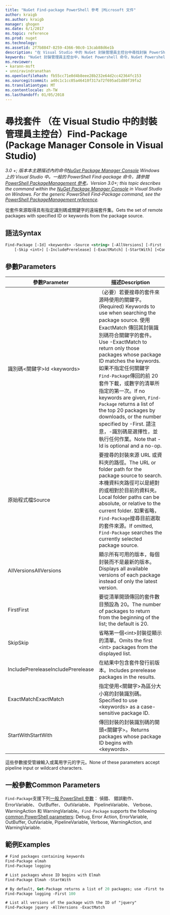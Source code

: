 ```yaml
---
title: "NuGet Find-package PowerShell 參考 |Microsoft 文件"
author: kraigb
ms.author: kraigb
manager: ghogen
ms.date: 6/1/2017
ms.topic: reference
ms.prod: nuget
ms.technology: 
ms.assetid: 2f7b8847-8259-4366-98c0-13cab88d6e1b
description: "在 Visual Studio 中的 NuGet 封裝管理員主控台中尋找封裝 PowerShell 命令的參考。"
keywords: "NuGet 封裝管理員主控台中，NuGet Powershell 命令，NuGet Powershell 參考資料，尋找封裝"
ms.reviewer:
- karann-msft
- unniravindranathan
ms.openlocfilehash: fb55cc71e0d4b8eee28b232e64d2cc42364fc153
ms.sourcegitcommit: a40c1c1cc05a46410f317a72f695ad1d80f39fa2
ms.translationtype: MT
ms.contentlocale: zh-TW
ms.lasthandoff: 01/05/2018
---
```

# <a name="find-package-package-manager-console-in-visual-studio"></a><span data-ttu-id="5c4a9-104">尋找套件 （在 Visual Studio 中的封裝管理員主控台）</span><span class="sxs-lookup"><span data-stu-id="5c4a9-104">Find-Package (Package Manager Console in Visual Studio)</span></span>

<span data-ttu-id="5c4a9-105">*3.0 +; 版本本主題描述內的命令[NuGet Package Manager Console](Package-Manager-Console.md) Windows 上的 Visual Studio 中。一般的 PowerShell Find-package 命令，請參閱[PowerShell PackageManagement 參考](/powershell/module/packagemanagement/?view=powershell-6)。*</span><span class="sxs-lookup"><span data-stu-id="5c4a9-105">*Version 3.0+; this topic describes the command within the [NuGet Package Manager Console](Package-Manager-Console.md) in Visual Studio on Windows. For the generic PowerShell Find-Package command, see the [PowerShell PackageManagement reference](/powershell/module/packagemanagement/?view=powershell-6).*</span></span>

<span data-ttu-id="5c4a9-106">從套件來源取得具有指定識別碼或關鍵字的遠端套件集。</span><span class="sxs-lookup"><span data-stu-id="5c4a9-106">Gets the set of remote packages with specified ID or keywords from the package source.</span></span>

## <a name="syntax"></a><span data-ttu-id="5c4a9-107">語法</span><span class="sxs-lookup"><span data-stu-id="5c4a9-107">Syntax</span></span>

```ps
Find-Package [-Id] <keywords> -Source <string> [-AllVersions] [-First [<int>]]
    [-Skip <int>] [-IncludePrerelease] [-ExactMatch] [-StartWith] [<CommonParameters>]
```

## <a name="parameters"></a><span data-ttu-id="5c4a9-108">參數</span><span class="sxs-lookup"><span data-stu-id="5c4a9-108">Parameters</span></span>

| <span data-ttu-id="5c4a9-109">參數</span><span class="sxs-lookup"><span data-stu-id="5c4a9-109">Parameter</span></span> | <span data-ttu-id="5c4a9-110">描述</span><span class="sxs-lookup"><span data-stu-id="5c4a9-110">Description</span></span> |
| --- | --- |
| <span data-ttu-id="5c4a9-111">識別碼&lt;關鍵字&gt;</span><span class="sxs-lookup"><span data-stu-id="5c4a9-111">Id &lt;keywords&gt;</span></span> | <span data-ttu-id="5c4a9-112">（必要）若要搜尋的套件來源時使用的關鍵字。</span><span class="sxs-lookup"><span data-stu-id="5c4a9-112">(Required) Keywords to use when searching the package source.</span></span> <span data-ttu-id="5c4a9-113">使用 ExactMatch 傳回其封裝識別碼符合關鍵字的套件。</span><span class="sxs-lookup"><span data-stu-id="5c4a9-113">Use -ExactMatch to return only those packages whose package ID matches the keywords.</span></span> <span data-ttu-id="5c4a9-114">如果不指定任何關鍵字`Find-Package`傳回的前 20 套件下載，或數字的清單所指定的第一次。</span><span class="sxs-lookup"><span data-stu-id="5c4a9-114">If no keywords are given, `Find-Package` returns a list of the top 20 packages by downloads, or the number specified by -First.</span></span> <span data-ttu-id="5c4a9-115">請注意，-識別碼是選擇性，並執行任何作業。</span><span class="sxs-lookup"><span data-stu-id="5c4a9-115">Note that -Id is optional and a no-op.</span></span> |
| <span data-ttu-id="5c4a9-116">原始程式檔</span><span class="sxs-lookup"><span data-stu-id="5c4a9-116">Source</span></span> | <span data-ttu-id="5c4a9-117">要搜尋的封裝來源 URL 或資料夾的路徑。</span><span class="sxs-lookup"><span data-stu-id="5c4a9-117">The URL or folder path for the package source to search.</span></span> <span data-ttu-id="5c4a9-118">本機資料夾路徑可以是絕對的或相對於目前的資料夾。</span><span class="sxs-lookup"><span data-stu-id="5c4a9-118">Local folder paths can be absolute, or relative to the current folder.</span></span> <span data-ttu-id="5c4a9-119">如果省略，`Find-Package`搜尋目前選取的套件來源。</span><span class="sxs-lookup"><span data-stu-id="5c4a9-119">If omitted, `Find-Package` searches the currently selected package source.</span></span> |
| <span data-ttu-id="5c4a9-120">AllVersions</span><span class="sxs-lookup"><span data-stu-id="5c4a9-120">AllVersions</span></span> | <span data-ttu-id="5c4a9-121">顯示所有可用的版本，每個封裝而不是最新的版本。</span><span class="sxs-lookup"><span data-stu-id="5c4a9-121">Displays all available versions of each package instead of only the latest version.</span></span> |
| <span data-ttu-id="5c4a9-122">First</span><span class="sxs-lookup"><span data-stu-id="5c4a9-122">First</span></span> | <span data-ttu-id="5c4a9-123">要從清單開頭傳回的套件數目預設為 20。</span><span class="sxs-lookup"><span data-stu-id="5c4a9-123">The number of packages to return from the beginning of the list; the default is 20.</span></span> |
| <span data-ttu-id="5c4a9-124">Skip</span><span class="sxs-lookup"><span data-stu-id="5c4a9-124">Skip</span></span> | <span data-ttu-id="5c4a9-125">省略第一個&lt;int&gt;封裝從顯示的清單。</span><span class="sxs-lookup"><span data-stu-id="5c4a9-125">Omits the first &lt;int&gt; packages from the displayed list.</span></span>  |
| <span data-ttu-id="5c4a9-126">IncludePrerelease</span><span class="sxs-lookup"><span data-stu-id="5c4a9-126">IncludePrerelease</span></span> | <span data-ttu-id="5c4a9-127">在結果中包含套件發行前版本。</span><span class="sxs-lookup"><span data-stu-id="5c4a9-127">Includes prerelease packages in the results.</span></span> |
| <span data-ttu-id="5c4a9-128">ExactMatch</span><span class="sxs-lookup"><span data-stu-id="5c4a9-128">ExactMatch</span></span> | <span data-ttu-id="5c4a9-129">指定使用&lt;關鍵字&gt;為區分大小寫的封裝識別碼。</span><span class="sxs-lookup"><span data-stu-id="5c4a9-129">Specified to use &lt;keywords&gt; as a case-sensitive package ID.</span></span> |
| <span data-ttu-id="5c4a9-130">StartWith</span><span class="sxs-lookup"><span data-stu-id="5c4a9-130">StartWith</span></span> | <span data-ttu-id="5c4a9-131">傳回封裝的封裝識別碼的開頭&lt;關鍵字&gt;。</span><span class="sxs-lookup"><span data-stu-id="5c4a9-131">Returns packages whose package ID begins with &lt;keywords&gt;.</span></span> |

<span data-ttu-id="5c4a9-132">這些參數接受管線輸入或萬用字元的字元。</span><span class="sxs-lookup"><span data-stu-id="5c4a9-132">None of these parameters accept pipeline input or wildcard characters.</span></span>

## <a name="common-parameters"></a><span data-ttu-id="5c4a9-133">一般參數</span><span class="sxs-lookup"><span data-stu-id="5c4a9-133">Common Parameters</span></span>

<span data-ttu-id="5c4a9-134">`Find-Package`支援下列[一般 PowerShell 參數](http://go.microsoft.com/fwlink/?LinkID=113216)： 偵錯、 錯誤動作、 ErrorVariable、 OutBuffer、 OutVariable、 PipelineVariable、 Verbose、 WarningAction 和 WarningVariable。</span><span class="sxs-lookup"><span data-stu-id="5c4a9-134">`Find-Package` supports the following [common PowerShell parameters](http://go.microsoft.com/fwlink/?LinkID=113216): Debug, Error Action, ErrorVariable, OutBuffer, OutVariable, PipelineVariable, Verbose, WarningAction, and WarningVariable.</span></span>

## <a name="examples"></a><span data-ttu-id="5c4a9-135">範例</span><span class="sxs-lookup"><span data-stu-id="5c4a9-135">Examples</span></span>

```ps
# Find packages containing keywords
Find-Package elmah
Find-Package logging

# List packages whose ID begins with Elmah
Find-Package Elmah -StartWith

# By default, Get-Package returns a list of 20 packages; use -First to show more
Find-Package logging -First 100

# List all versions of the package with the ID of "jquery"
Find-Package jquery -AllVersions -ExactMatch
```
